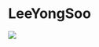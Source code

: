 # LeeYongSoo
<img src="https://img.shields.io/badge/JavaScript-3178C6?style=flat&logo=JavaScript&logoColor=white"/>
